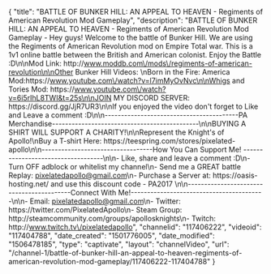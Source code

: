 {
    "title": "BATTLE OF BUNKER HILL: AN APPEAL TO HEAVEN - Regiments of American Revolution Mod Gameplay",
    "description": "BATTLE OF BUNKER HILL: AN APPEAL TO HEAVEN - Regiments of American Revolution Mod Gameplay - Hey guys! Welcome to the battle of Bunker Hill. We are using the Regiments of American Revolution mod on Empire Total war. This is a 1v1 online battle between the British and American colonist. Enjoy the Battle :D\n\nMod Link: http:\/\/www.moddb.com\/mods\/regiments-of-american-revolution\n\nOther Bunker Hill Videos: \nBorn in the Fire: America Mod:https:\/\/www.youtube.com\/watch?v=l7imMyOvNvc\n\nWhigs and Tories Mod: https:\/\/www.youtube.com\/watch?v=6i5rIhL8TWI&t=25s\n\nJOIN MY DISCORD SERVER: https:\/\/discord.gg\/JjR7UR3\n\nIf you enjoyed the video don't forget to Like and Leave a comment :D\n\n-----------------------------------------PA Merchandise---------------------------------------------\n\nBUYING A SHIRT WILL SUPPORT A CHARITY!\n\nRepresent the Knight's of Apollo!\nBuy a T-shirt Here: https:\/\/teespring.com\/stores\/pixelated-apollo\n\n----------------------------------How You Can Support Me! -----------------------------------\n\n- Like, share and leave a comment :D\n- Turn OFF adblock or whitelist my channel\n- Send me a GREAT battle Replay: pixelatedapollo@gmail.com\n- Purchase a Server at: https:\/\/oasis-hosting.net\/ and use this discount code - PA2017 \n\n------------------------------------------Connect With Me!-----------------------------------------\n\n- Email: pixelatedapollo@gmail.com\n- Twitter: https:\/\/twitter.com\/PixelatedApollo\n- Steam Group:  http:\/\/steamcommunity.com\/groups\/apollosknights\n- Twitch: http:\/\/www.twitch.tv\/pixelatedapollo",
    "channelid": "117406222",
    "videoid": "117404788",
    "date_created": "1501776005",
    "date_modified": "1506478185",
    "type": "captivate",
    "layout": "channelVideo",
    "url": "\/channel-1\/battle-of-bunker-hill-an-appeal-to-heaven-regiments-of-american-revolution-mod-gameplay\/117406222-117404788"
}